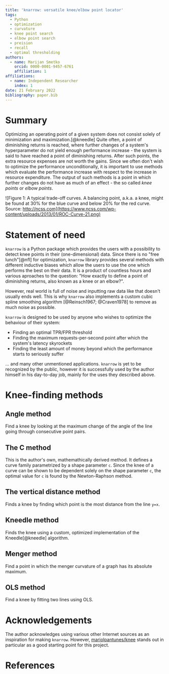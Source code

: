 ```yaml
---
title: 'knarrow: versatile knee/elbow point locator'
tags:
  - Python
  - optimization
  - curvature
  - knee point search
  - elbow point search
  - preision
  - recall
  - optimal thresholding
authors:
  - name: Marijan Smetko
    orcid: 0000-0001-9457-6761
    affiliation: 1
affiliations:
  - name: Independent Researcher
    index: 1
date: 21 February 2022
bibliography: paper.bib
---
```


# Summary

Optimizing an operating point of a given system does not consist solely of minimization and maximization.[@kneedle] Quite often, a point of diminishing returns is reached, where further changes of a system's hyperparameter do not yield enough performance increase - the system is said to have reached a point of diminishing returns. After such points, the extra resource expenses are not worth the gains. Since we often don't wish to optimize the performance unconditionally, it is important to use methods which evaluate the performance increase with respect to the increase in resource expenditure. The output of such methods is a point in which further changes do not have as much of an effect - the so called _knee points_ or _elbow points_.

![Figure 1: A typical trade-off curves. A balancing point, a.k.a. a knee, might be found at 30% for the blue curve and below 20% for the red curve. Source: http://ncss.com](https://www.ncss.com/wp-content/uploads/2013/01/ROC-Curve-21.png)

# Statement of need

`knarrow` is a Python package which provides the users with a possibility to detect knee points in their (one-dimensional) data. Since there is no "free lunch"[@nfl] for optimization, `knarrow` library provides several methods with different inductive biases which allow the users to use the one which performs the best on their data. It is a product of countless hours and various aproaches to the question: "How exactly to define a point of diminishing returns, also known as a knee or an elbow?".

However, real world is full of noise and inputting raw data like that doesn't usually ends well. This is why `knarrow` also implements a custom cubic spline smoothing algorithm [@Reinsch1967; @Craven1978] to remove as much noise as possible.

`knarrow` is designed to be used by anyone who wishes to optimize the behaviour of their system:
  - Finding an optimal TPR/FPR threshold
  - Finding the maximum requests-per-second point after which the system's latency skyrockets
  - Finding the least amount of money beyond which the performance starts to seriously suffer

... and many other unmentioned applications. `knarrow` is yet to be recognized by the public, however it is successfully used by the author himself in his day-to-day job, mainly for the uses they described above.

# Knee-finding methods

## Angle method
Find a knee by looking at the maximum change of the angle of the line going through consecutive point pairs.

## The C method
This is the author's own, mathemathically derived method. It defines a curve family parametrized by a shape parameter `c`. Since the knee of a curve can be shown to be dependent solely on the shape parameter `c`, the optimal value for `c` is found by the Newton-Raphson method.

## The vertical distance method
Finds a knee by finding which point is the most distance from the line `y=x`.

## Kneedle method
Finds the knee using a custom, optimized implementation of the Kneedle[@kneedle] algorithm.

## Menger method
Find a point in which the menger curvature of a graph has its absolute maximum.

## OLS method
Find a knee by fitting two lines using OLS.

# Acknowledgements

The author acknowledges using various other Internet sources as an inspiration for making `knarrow`. However, [mariolpantunes/knee](https://github.com/mariolpantunes/knee) stands out in particular as a good starting point for this project.

# References